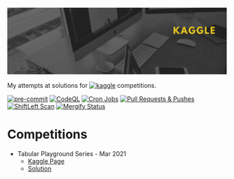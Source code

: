 ![Banner](images/banner.png)

My attempts at solutions for
<a href="https://www.kaggle.com/francisodonovan"><img alt="kaggle" src="https://img.shields.io/badge/Kaggle-20BEFF?logo=kaggle&logoColor=white&style=ShieldStyle"/></a>
competitions.

[![pre-commit](https://img.shields.io/badge/pre--commit-enabled-brightgreen?logo=pre-commit&logoColor=white)](https://github.com/pre-commit/pre-commit)
[![CodeQL](https://github.com/proinsias/kaggle/workflows/CodeQL/badge.svg)](https://github.com/proinsias/kaggle/actions/workflows/codeql-analysis.yml)
[![Cron Jobs](https://github.com/proinsias/kaggle/workflows/Cron%20Jobs/badge.svg)](https://github.com/proinsias/kaggle/actions/workflows/cronjobs.yml)
[![Pull Requests & Pushes](https://github.com/proinsias/kaggle/workflows/Pull%20Requests%20%26%20Pushes/badge.svg)](https://github.com/proinsias/kaggle/actions/workflows/pull-requests-and-pushes.yml)
[![ShiftLeft Scan](https://github.com/proinsias/kaggle/workflows/ShiftLeft%20Scan/badge.svg)](https://github.com/proinsias/kaggle/actions/workflows/shiftleft-analysis.yml)
[![Mergify Status][mergify-status]][mergify]

# Competitions

- Tabular Playground Series - Mar 2021
  - [Kaggle Page](https://www.kaggle.com/c/tabular-playground-series-mar-2021/overview)
  - [Solution](Tabular%20Playground%20Series%20-%20Mar%202021/README.md)

[mergify]: https://mergify.io
[mergify-status]: https://img.shields.io/endpoint.svg?url=https://gh.mergify.io/badges/proinsias/kaggle&style=flat

